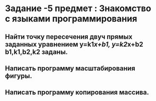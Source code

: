 # Задание -5 предмет : Знакомство с языками программирования
## Найти точку пересечения двуч прямых заданных уравнением y=k1*x+b1, y=k2*x+b2 b1,k1,b2,k2 заданы.
## Написать программу масштабирования фигуры.
## Написать программу копирования массива.
